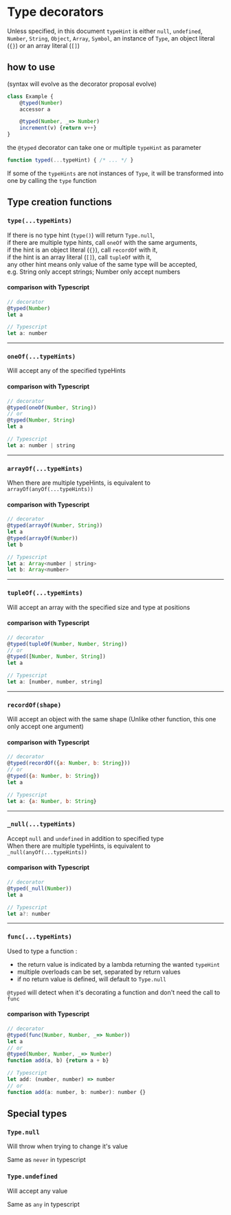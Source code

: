 # Type decorators
Unless specified, in this document `typeHint` is either `null`, `undefined`, `Number`, `String`, `Object`, `Array`, `Symbol`, an instance of `Type`, an object literal (`{}`) or an array literal (`[]`)

## how to use
(syntax will evolve as the decorator proposal evolve)
```js
class Example {
    @typed(Number)
    accessor a

    @typed(Number, _=> Number)
    increment(v) {return v++}
}
```
the `@typed` decorator can take one or multiple `typeHint` as parameter
```js
function typed(...typeHint) { /* ... */ }
```
If some of the `typeHints` are not instances of `Type`, it will be transformed into one by calling the `type` function

## Type creation functions
### `type(...typeHints)`
If there is no type hint (`type()`) will return `Type.null`, \
if there are multiple type hints, call `oneOf` with the same arguments, \
if the hint is an object literal (`{}`), call `recordOf` with it, \
if the hint is an array literal (`[]`), call `tupleOf` with it, \
any other hint means only value of the same type will be accepted, \
e.g. String only accept strings; Number only accept numbers

#### comparison with Typescript
```js
// decorator
@typed(Number)
let a

// Typescript
let a: number
```

------
### `oneOf(...typeHints)`
Will accept any of the specified typeHints

#### comparison with Typescript
```js
// decorator
@typed(oneOf(Number, String))
// or
@typed(Number, String)
let a

// Typescript
let a: number | string
```

------
### `arrayOf(...typeHints)`
When there are multiple typeHints, is equivalent to `arrayOf(anyOf(...typeHints))`

#### comparison with Typescript
```js
// decorator
@typed(arrayOf(Number, String))
let a
@typed(arrayOf(Number))
let b

// Typescript
let a: Array<number | string>
let b: Array<number>
```

------
### `tupleOf(...typeHints)`
Will accept an array with the specified size and type at positions

#### comparison with Typescript
```js
// decorator
@typed(tupleOf(Number, Number, String))
// or
@typed([Number, Number, String])
let a

// Typescript
let a: [number, number, string]
```

------
### `recordOf(shape)`
Will accept an object with the same shape
(Unlike other function, this one only accept one argument)

#### comparison with Typescript
```js
// decorator
@typed(recordOf({a: Number, b: String}))
// or
@typed({a: Number, b: String})
let a

// Typescript
let a: {a: Number, b: String}
```

------
### `_null(...typeHints)`
Accept `null` and `undefined` in addition to specified type \
When there are multiple typeHints, is equivalent to `_null(anyOf(...typeHints))`

#### comparison with Typescript
```js
// decorator
@typed(_null(Number))
let a

// Typescript
let a?: number
```

------
### `func(...typeHints)`
Used to type a function :
- the return value is indicated by a lambda returning the wanted `typeHint`
- multiple overloads can be set, separated by return values
- if no return value is defined, will default to `Type.null`

`@typed` will detect when it's decorating a function and don't need the call to `func`

#### comparison with Typescript
```js
// decorator
@typed(func(Number, Number, _=> Number))
let a
// or
@typed(Number, Number, _=> Number)
function add(a, b) {return a + b}

// Typescript
let add: (number, number) => number
// or
function add(a: number, b: number): number {}
```

## Special types
### `Type.null`
Will throw when trying to change it's value

Same as `never` in typescript

### `Type.undefined`
Will accept any value

Same as `any` in typescript
